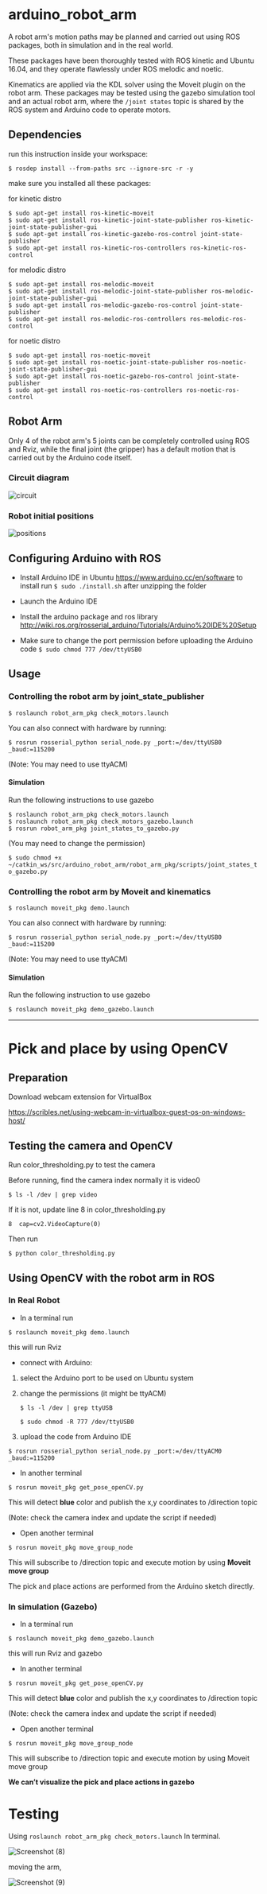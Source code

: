 # arduino_robot_arm
A robot arm's motion paths may be planned and carried out using ROS packages, both in simulation and in the real world.



These packages have been thoroughly tested with ROS kinetic and Ubuntu 16.04, and they operate flawlessly under ROS melodic and noetic.

Kinematics are applied via the KDL solver using the Moveit plugin on the robot arm. These packages may be tested using the gazebo simulation tool and an actual robot arm, where the ```/joint states``` topic is shared by the ROS system and Arduino code to operate motors.

## Dependencies
run this instruction inside your workspace:

```$ rosdep install --from-paths src --ignore-src -r -y```

make sure you installed all these packages:

for kinetic distro

```
$ sudo apt-get install ros-kinetic-moveit
$ sudo apt-get install ros-kinetic-joint-state-publisher ros-kinetic-joint-state-publisher-gui
$ sudo apt-get install ros-kinetic-gazebo-ros-control joint-state-publisher
$ sudo apt-get install ros-kinetic-ros-controllers ros-kinetic-ros-control
```

for melodic distro

```
$ sudo apt-get install ros-melodic-moveit
$ sudo apt-get install ros-melodic-joint-state-publisher ros-melodic-joint-state-publisher-gui
$ sudo apt-get install ros-melodic-gazebo-ros-control joint-state-publisher 
$ sudo apt-get install ros-melodic-ros-controllers ros-melodic-ros-control
```

for noetic distro

```
$ sudo apt-get install ros-noetic-moveit
$ sudo apt-get install ros-noetic-joint-state-publisher ros-noetic-joint-state-publisher-gui
$ sudo apt-get install ros-noetic-gazebo-ros-control joint-state-publisher
$ sudo apt-get install ros-noetic-ros-controllers ros-noetic-ros-control
```

## Robot Arm
Only 4 of the robot arm's 5 joints can be completely controlled using ROS and Rviz, while the final joint (the gripper) has a default motion that is carried out by the Arduino code itself.
### Circuit diagram 
![circuit](circuit.png)
### Robot initial positions
![positions](positions.png)

## Configuring Arduino with ROS
- Install Arduino IDE in Ubuntu
https://www.arduino.cc/en/software
to install run ```$ sudo ./install.sh``` after unzipping the folder

- Launch the Arduino IDE

- Install the arduino package and ros library
http://wiki.ros.org/rosserial_arduino/Tutorials/Arduino%20IDE%20Setup

- Make sure to change the port permission before uploading the Arduino code
```$ sudo chmod 777 /dev/ttyUSB0```

## Usage
### Controlling the robot arm by joint_state_publisher
```$ roslaunch robot_arm_pkg check_motors.launch```

You can also connect with hardware by running:

```$ rosrun rosserial_python serial_node.py _port:=/dev/ttyUSB0 _baud:=115200```

(Note: You may need to use ttyACM)

#### Simulation
Run the following instructions to use gazebo
```
$ roslaunch robot_arm_pkg check_motors.launch
$ roslaunch robot_arm_pkg check_motors_gazebo.launch
$ rosrun robot_arm_pkg joint_states_to_gazebo.py
```
(You may need to change the permission)

```$ sudo chmod +x ~/catkin_ws/src/arduino_robot_arm/robot_arm_pkg/scripts/joint_states_to_gazebo.py```


### Controlling the robot arm by Moveit and kinematics
```$ roslaunch moveit_pkg demo.launch```

You can also connect with hardware by running:

```$ rosrun rosserial_python serial_node.py _port:=/dev/ttyUSB0 _baud:=115200```

(Note: You may need to use ttyACM)

#### Simulation
Run the following instruction to use gazebo

```$ roslaunch moveit_pkg demo_gazebo.launch```

***

# Pick and place by using OpenCV
## Preparation 
Download webcam extension for VirtualBox

https://scribles.net/using-webcam-in-virtualbox-guest-os-on-windows-host/ 

## Testing the camera and OpenCV

Run color_thresholding.py to test the camera 

Before running, find the camera index normally it is video0

```$ ls -l /dev | grep video```

If it is not, update line 8 in color_thresholding.py

```8  cap=cv2.VideoCapture(0)```

Then run 

```$ python color_thresholding.py```

## Using OpenCV with the robot arm in ROS
###	In Real Robot
- In a terminal run

```$ roslaunch moveit_pkg demo.launch```

this will run Rviz 


- connect with Arduino:

1. select the Arduino port to be used on Ubuntu system

2. change the permissions (it might be ttyACM)

	```$ ls -l /dev | grep ttyUSB```
  
	```$ sudo chmod -R 777 /dev/ttyUSB0```
  
3. upload the code from Arduino IDE

```$ rosrun rosserial_python serial_node.py _port:=/dev/ttyACM0 _baud:=115200```

- In another terminal 

```$ rosrun moveit_pkg get_pose_openCV.py```

This will detect **blue** color and publish the x,y coordinates to /direction topic

(Note: check the camera index and update the script if needed)

- Open another terminal 

```$ rosrun moveit_pkg move_group_node```

This will subscribe to /direction topic and execute motion by using **Moveit move group**

The pick and place actions are performed from the Arduino sketch directly. 


### In simulation (Gazebo)
- In a terminal run

```$ roslaunch moveit_pkg demo_gazebo.launch```

this will run Rviz and gazebo

- In another terminal 

```$ rosrun moveit_pkg get_pose_openCV.py```

This will detect **blue** color and publish the x,y coordinates to /direction topic

(Note: check the camera index and update the script if needed)

- Open another terminal
 
```$ rosrun moveit_pkg move_group_node```

This will subscribe to /direction topic and execute motion by using Moveit move group

**We can’t visualize the pick and place actions in gazebo**

# Testing

Using ```roslaunch robot_arm_pkg check_motors.launch``` In terminal.

![Screenshot (8)](https://user-images.githubusercontent.com/109004035/180627529-5163074b-15a8-405d-9485-e4c562e5059c.png)

moving the arm,

![Screenshot (9)](https://user-images.githubusercontent.com/109004035/180627536-47dfbab1-9268-417e-8c54-711b962c07d2.png)

